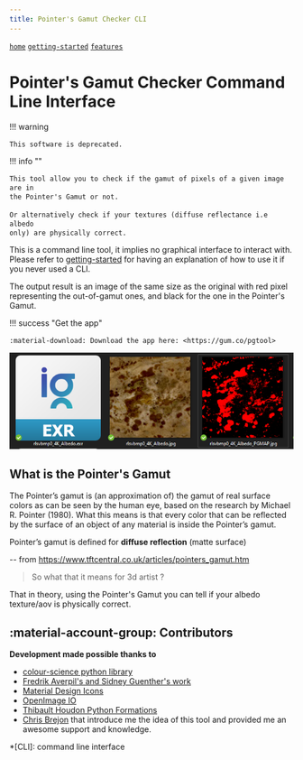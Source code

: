```yaml
---
title: Pointer's Gamut Checker CLI
---
```


[`home`](index.md) [`getting-started`](getting-started.md) [`features`](features.md)

# Pointer's Gamut Checker Command Line Interface

!!! warning

    This software is deprecated.

!!! info ""

    This tool allow you to check if the gamut of pixels of a given image are in
    the Pointer's Gamut or not.
    
    Or alternatively check if your textures (diffuse reflectance i.e albedo 
    only) are physically correct.

This is a command line tool, it implies no graphical interface to interact
with.
Please refer to [getting-started](getting-started.md) for having an explanation
of how to use it if you never used a CLI.

The output result is an image of the same size as the original with red
pixel representing the out-of-gamut ones, and black for the one in the 
Pointer's Gamut.

!!! success "Get the app"

    :material-download: Download the app here: <https://gum.co/pgtool>

![Example](img/file-explorer-preview.png)

## What is the Pointer's Gamut

The Pointer’s gamut is (an approximation of) the gamut of real surface colors
as can be seen by the human eye,
based on the research by Michael R. Pointer (1980). What this means is that
every color that can be reflected
by the surface of an object of any material is inside the Pointer’s gamut.

Pointer’s gamut is defined for **diffuse reflection** (matte surface)

-- from <https://www.tftcentral.co.uk/articles/pointers_gamut.htm>

> So what that it means for 3d artist ?

That in theory, using the Pointer's Gamut you can tell if your albedo
texture/aov is physically correct.

## :material-account-group: Contributors

**Development made possible thanks to**

- [colour-science python library](https://www.colour-science.org/)
- [Fredrik Averpil's and Sidney Guenther's work](https://github.com/fredrikaverpil/oiio-python)
- [Material Design Icons](https://materialdesignicons.com)
- [OpenImage IO](https://sites.google.com/site/openimageio/home)
- [Thibault Houdon Python Formations](https://www.docstring.fr/)
- [Chris Brejon](https://chrisbrejon.com/) that introduce me the idea of this
  tool and provided me an awesome support and knowledge.


*[CLI]: command line interface